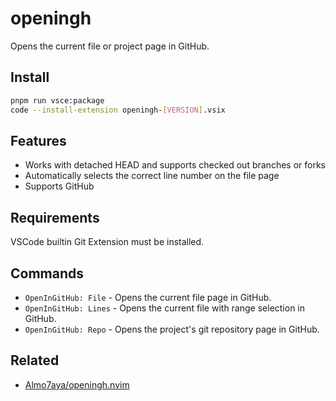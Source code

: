 # openingh

Opens the current file or project page in GitHub.

## Install

```sh
pnpm run vsce:package
code --install-extension openingh-[VERSION].vsix
```

## Features

- Works with detached HEAD and supports checked out branches or forks
- Automatically selects the correct line number on the file page
- Supports GitHub

## Requirements

VSCode builtin Git Extension must be installed.

## Commands

- `OpenInGitHub: File` - Opens the current file page in GitHub.
- `OpenInGitHub: Lines` - Opens the current file with range selection in GitHub.
- `OpenInGitHub: Repo` - Opens the project's git repository page in GitHub. 

## Related

- [Almo7aya/openingh.nvim](https://github.com/Almo7aya/openingh.nvim)